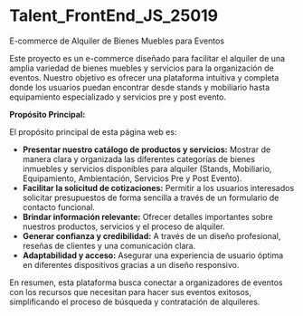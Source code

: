 # Talent_FrontEnd_JS_25019
E-commerce de Alquiler de Bienes Muebles para Eventos

Este proyecto es un e-commerce diseñado para facilitar el alquiler de una amplia variedad de bienes muebles y servicios para la organización de eventos. Nuestro objetivo es ofrecer una plataforma intuitiva y completa donde los usuarios puedan encontrar desde stands y mobiliario hasta equipamiento especializado y servicios pre y post evento.

**Propósito Principal:**

El propósito principal de esta página web es:

* **Presentar nuestro catálogo de productos y servicios:** Mostrar de manera clara y organizada las diferentes categorías de bienes inmuebles y servicios disponibles para alquiler (Stands, Mobiliario, Equipamiento, Ambientación, Servicios Pre y Post Evento).
* **Facilitar la solicitud de cotizaciones:** Permitir a los usuarios interesados solicitar presupuestos de forma sencilla a través de un formulario de contacto funcional.
* **Brindar información relevante:** Ofrecer detalles importantes sobre nuestros productos, servicios y el proceso de alquiler.
* **Generar confianza y credibilidad:** A través de un diseño profesional, reseñas de clientes y una comunicación clara.
* **Adaptabilidad y acceso:** Asegurar una experiencia de usuario óptima en diferentes dispositivos gracias a un diseño responsivo.

En resumen, esta plataforma busca conectar a organizadores de eventos con los recursos que necesitan para hacer sus eventos exitosos, simplificando el proceso de búsqueda y contratación de alquileres.
